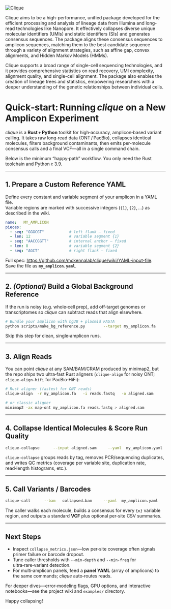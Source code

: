 ![Clique](https://github.com/mckennalab/clique/raw/main/clique_logo.png)

Clique aims to be a high-performance, unified package developed for the efficient processing and analysis of lineage data from Illumina and long-read technologies like Nanopore. It effectively collapses diverse unique molecular identifiers (UMIs) and static identifiers (SIs) and generates consensus sequences. The package aligns these consensus sequences to amplicon sequences, matching them to the best candidate sequence through a variety of alignment strategies, such as affine gap, convex alignments, and Hidden Markov Models (HMMs).

Clique supports a broad range of single-cell sequencing technologies, and it provides comprehensive statistics on read recovery, UMI complexity, alignment quality, and single-cell alignment. The package also enables the creation of lineage trees and statistics, empowering researchers with a deeper understanding of the genetic relationships between individual cells.


# Quick‑start: Running *clique* on a New Amplicon Experiment

*clique* is a **Rust + Python** toolkit for high‑accuracy, amplicon‑based variant calling. It takes raw long‑read data (ONT / PacBio), collapses identical molecules, filters background contaminants, then emits per‑molecule consensus calls and a final VCF—all in a single command chain.

Below is the minimum “happy‑path” workflow. You only need the Rust toolchain and Python ≥ 3.9.

---

## 1. Prepare a Custom Reference YAML

Define every constant and variable segment of your amplicon in a YAML file.  
Variable regions are marked with successive integers (`{1}`, `{2}`, …) as described in the wiki.

```yaml
name:   MY_AMPLICON
pieces:
  - seq: "GGGCGT"           # left flank – fixed
  - len: 12                 # variable segment {1}
  - seq: "AACCGGTT"         # internal anchor – fixed
  - len: 8                  # variable segment {2}
  - seq: "AGCT"             # right flank – fixed
```

Full spec: <https://github.com/mckennalab/clique/wiki/YAML-input-file>.  
Save the file as **`my_amplicon.yaml`**.

---

## 2. *(Optional)* Build a Global Background Reference

If the run is noisy (e.g. whole‑cell prep), add off‑target genomes or transcriptomes so *clique* can subtract reads that align elsewhere.

```bash
# Bundle your amplicon with hg38 + plasmid FASTA
python scripts/make_bg_reference.py        --target my_amplicon.fa        --genome hg38.fa        --output bg_reference.fa
```

Skip this step for clean, single‑amplicon runs.

---

## 3. Align Reads

You can point *clique* at any SAM/BAM/CRAM produced by minimap2, but the repo ships two ultra‑fast Rust aligners (`clique-align` for noisy ONT; `clique-align-hifi` for PacBio‑HiFi):

```bash
# Rust aligner (fastest for ONT reads)
clique-align  -r my_amplicon.fa   -i reads.fastq   -o aligned.sam

# or classic aligner
minimap2 -ax map-ont my_amplicon.fa reads.fastq > aligned.sam
```

---

## 4. Collapse Identical Molecules & Score Run Quality

```bash
clique-collapse      --input aligned.sam     --yaml  my_amplicon.yaml     --out   collapsed.bam     --report collapse_metrics.json
```

`clique-collapse` groups reads by tag, removes PCR/sequencing duplicates, and writes QC metrics (coverage per variable site, duplication rate, read‑length histograms, etc.).

---

## 5. Call Variants / Barcodes

```bash
clique-call      --bam   collapsed.bam     --yaml  my_amplicon.yaml     --output variants.vcf
```

The caller walks each molecule, builds a consensus for every `{n}` variable region, and outputs a standard **VCF** plus optional per‑site CSV summaries.

---

## Next Steps

* Inspect `collapse_metrics.json`—low per‑site coverage often signals primer failure or barcode dropout.  
* Tune caller thresholds with `--min-depth` and `--min-freq` for ultra‑rare‑variant detection.  
* For multi‑amplicon panels, feed a **panel YAML** (array of amplicons) to the same commands; *clique* auto‑routes reads.

For deeper dives—error‑modeling flags, GPU options, and interactive notebooks—see the project wiki and `examples/` directory.

Happy collapsing!
